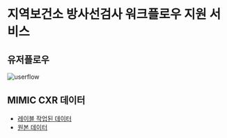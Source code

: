 # 지역보건소 방사선검사 워크플로우 지원 서비스

## 유저플로우
![userflow]("./src/userflow.png")

## MIMIC CXR 데이터
- [레이블 작업된 데이터](https://physionet.org/content/mimic-cxr-jpg/2.1.0/)
- [원본 데이터](https://physionet.org/content/mimic-cxr/2.1.0/)

